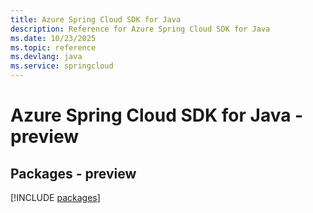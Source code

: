 ```yaml
---
title: Azure Spring Cloud SDK for Java
description: Reference for Azure Spring Cloud SDK for Java
ms.date: 10/23/2025
ms.topic: reference
ms.devlang: java
ms.service: springcloud
---
```

# Azure Spring Cloud SDK for Java - preview
## Packages - preview
[!INCLUDE [packages](spring-cloud-index.md)]
